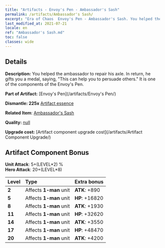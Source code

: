 ```yaml
---
title: "Artifacts - Envoy's Pen - Ambassador's Sash"
permalink: /artifacts/Ambassador's Sash/
excerpt: "Era of Chaos  Envoy's Pen - Ambassador's Sash. You helped the ambassador to repair his axle. In return, he gifts you a medal, saying, \"This can help you to persuade others.\" It is one of the components of the Envoy's Pen."
last_modified_at: 2021-07-21
locale: en
ref: "Ambassador's Sash.md"
toc: false
classes: wide
---
```




## Details

 **Description:** You helped the ambassador to repair his axle. In return, he gifts you a medal, saying, \"This can help you to persuade others.\" It is one of the components of the Envoy's Pen.

 **Part of Artifact:** [Envoy's Pen](/artifacts/Envoy's Pen/)

 **Dismantle: 225x** [Artifact essence](/Items/con_905/)

 **Related Item**: [Ambassador's Sash](/Items/art_2154/)

 **Quality:** [null](/artifacts/null/)

 **Upgrade cost:** [Artifact component upgrade cost](/artifacts/Artifact Component Upgrade/)

## Artifact Component Bonus

  **Unit Attack**: 5+(LEVEL\*2) %<br/>**Hero Attack**: 20+(LEVEL\*8)

  |  Level  | Type |    Extra bonus  | 
  |:--------|:-----|:----------------| 
  | **2** | Affects **1-man** unit | **ATK**: +890 | 
  | **5** | Affects **1-man** unit | **HP**: +16820 | 
  | **8** | Affects **1-man** unit | **ATK**: +1930 | 
  | **11** | Affects **1-man** unit | **HP**: +32620 | 
  | **14** | Affects **1-man** unit | **ATK**: +3550 | 
  | **17** | Affects **1-man** unit | **HP**: +48470 | 
  | **20** | Affects **1-man** unit | **ATK**: +4200 | 
